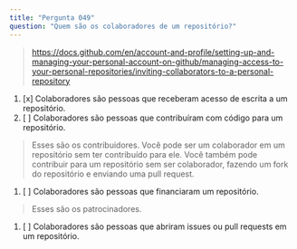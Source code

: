 ```yaml
---
title: "Pergunta 049"
question: "Quem são os colaboradores de um repositório?"
---
```



> https://docs.github.com/en/account-and-profile/setting-up-and-managing-your-personal-account-on-github/managing-access-to-your-personal-repositories/inviting-collaborators-to-a-personal-repository
1. [x] Colaboradores são pessoas que receberam acesso de escrita a um repositório.
1. [ ] Colaboradores são pessoas que contribuíram com código para um repositório.
> Esses são os contribuidores. Você pode ser um colaborador em um repositório sem ter contribuído para ele. Você também pode contribuir para um repositório sem ser colaborador, fazendo um fork do repositório e enviando uma pull request.
1. [ ] Colaboradores são pessoas que financiaram um repositório.
> Esses são os patrocinadores.
1. [ ] Colaboradores são pessoas que abriram issues ou pull requests em um repositório.
